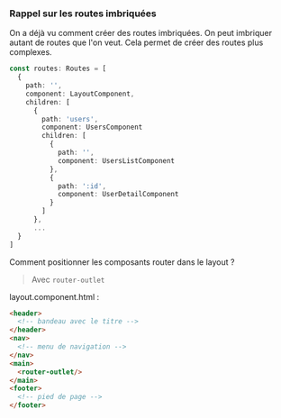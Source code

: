 ### Rappel sur les routes imbriquées

On a déjà vu comment créer des routes imbriquées. On peut imbriquer autant de routes que l'on veut. Cela permet de créer des routes plus complexes.

```typescript
const routes: Routes = [
  {
    path: '',
    component: LayoutComponent,
    children: [
      {
        path: 'users',
        component: UsersComponent
        children: [
          {
            path: '',
            component: UsersListComponent
          },
          {
            path: ':id',
            component: UserDetailComponent
          }
        ]
      },
      ...
  }
]
```

Comment positionner les composants router dans le layout ?  

> Avec `router-outlet`

layout.component.html :
```html
<header>
  <!-- bandeau avec le titre -->
</header>
<nav>
  <!-- menu de navigation -->
</nav>
<main>
  <router-outlet/>
</main>
<footer>
  <!-- pied de page -->
</footer>
```
